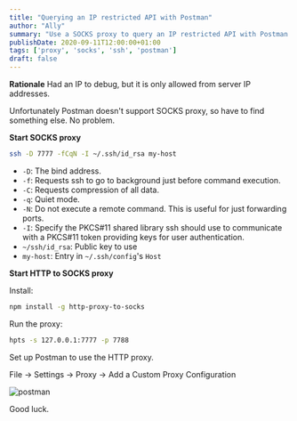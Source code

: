 ```yaml
---
title: "Querying an IP restricted API with Postman"
author: "Ally"
summary: "Use a SOCKS proxy to query an IP restricted API with Postman."
publishDate: 2020-09-11T12:00:00+01:00
tags: ['proxy', 'socks', 'ssh', 'postman']
draft: false
---
```


**Rationale** Had an IP to debug, but it is only allowed from server IP addresses.

Unfortunately Postman doesn't support SOCKS proxy, so have to find something else. No problem.

**Start SOCKS proxy**

```bash
ssh -D 7777 -fCqN -I ~/.ssh/id_rsa my-host
```

* `-D`: The bind address.
* `-f`: Requests ssh to go to background just before command execution.
* `-C`: Requests compression of all data.
* `-q`: Quiet mode.
* `-N`: Do not execute a remote command. This is useful for just forwarding ports.
* `-I`:  Specify the PKCS#11 shared library ssh should use to communicate with a PKCS#11 token providing keys for user authentication.
* `~/ssh/id_rsa`: Public key to use
* `my-host`: Entry in `~/.ssh/config`'s `Host`

**Start HTTP to SOCKS proxy**

Install:

```bash
npm install -g http-proxy-to-socks
```

Run the proxy:

```bash
hpts -s 127.0.0.1:7777 -p 7788
```

Set up Postman to use the HTTP proxy.

File → Settings → Proxy → Add a Custom Proxy Configuration

![postman](/img/articles/postman-proxy/postman-proxy.png)

Good luck.
